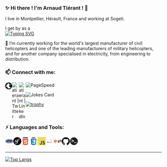 ### ✨ Hi there ! I'm Arnaud Tiérant ! 👋

I live in Montpellier, Hérault, France and working at Sogeti.

I get by as a  
[![Typing SVG](https://readme-typing-svg.demolab.com/?lines=bioengineer;technical+leader;senior+back-end+developer;digital+publisher;music+enthusiast)](https://git.io/typing-svg)  

🔭 I’m currently working for the world's largest manufacturer of civil helicopters and one of the leading manufacturers of military helicopters, and for another company specialised in electricity, from engineering to distribution.

### 📫 Connect with me:

[<img align="left" alt="atierant" width="22px" src="https://raw.githubusercontent.com/iconic/open-iconic/master/svg/globe.svg" />][website]
[<img align="left" alt="atierant | Twitter" width="22px" src="https://cdn.jsdelivr.net/npm/simple-icons@v3/icons/twitter.svg" />][twitter]
[<img align="left" alt="atierant | LinkedIn" width="22px" src="https://cdn.jsdelivr.net/npm/simple-icons@v3/icons/linkedin.svg" />][linkedin]

![PageSpeed](https://pagespeed-insights.herokuapp.com?url=https://arnaud.tierant.me)

![Jokes Card](https://readme-jokes.vercel.app/api?bgColor=%23073b4c&textColor=%2306d6a0&aColor=%2306d6a0&borderColor=%2306d6a0)

[![trophy](https://github-profile-trophy.vercel.app/?username=atierant&theme=onedark)](https://github.com/ryo-ma/github-profile-trophy)


<br />

### ⚡ Languages and Tools:

[<img align="left" alt="PHP" width="26px" src="https://raw.githubusercontent.com/github/explore/80688e429a7d4ef2fca1e82350fe8e3517d3494d/topics/php/php.png" />][website]
[<img align="left" alt="Symfony" width="26px" src="https://raw.githubusercontent.com/github/explore/80688e429a7d4ef2fca1e82350fe8e3517d3494d/topics/symfony/symfony.png" />][website]
[<img align="left" alt="HTML5" width="26px" src="https://raw.githubusercontent.com/github/explore/80688e429a7d4ef2fca1e82350fe8e3517d3494d/topics/html/html.png" />][website]
[<img align="left" alt="CSS3" width="26px" src="https://raw.githubusercontent.com/github/explore/80688e429a7d4ef2fca1e82350fe8e3517d3494d/topics/css/css.png" />][website]
[<img align="left" alt="JavaScript" width="26px" src="https://raw.githubusercontent.com/github/explore/80688e429a7d4ef2fca1e82350fe8e3517d3494d/topics/javascript/javascript.png" />][website]
[<img align="left" alt="MySQL" width="26px" src="https://raw.githubusercontent.com/github/explore/80688e429a7d4ef2fca1e82350fe8e3517d3494d/topics/mysql/mysql.png" />][website]
[<img align="left" alt="Git" width="26px" src="https://raw.githubusercontent.com/github/explore/80688e429a7d4ef2fca1e82350fe8e3517d3494d/topics/git/git.png" />][website]
[<img align="left" alt="GitHub" width="26px" src="https://raw.githubusercontent.com/github/explore/78df643247d429f6cc873026c0622819ad797942/topics/github/github.png" />][website]
[<img align="left" alt="HTML5" width="26px" src="https://raw.githubusercontent.com/github/explore/80688e429a7d4ef2fca1e82350fe8e3517d3494d/topics/terminal/terminal.png" />][website]

<br />
<br />

---

[![Top Langs](https://github-readme-stats.vercel.app/api/top-langs/?username=atierant&layout=compact)](https://github-readme-stats.vercel.app/api/top-langs/?username=atierant)

[website]: https://arnaud.tierant.me
[twitter]: https://twitter.com/atierant
[linkedin]: https://linkedin.com/in/arnaudtierant
